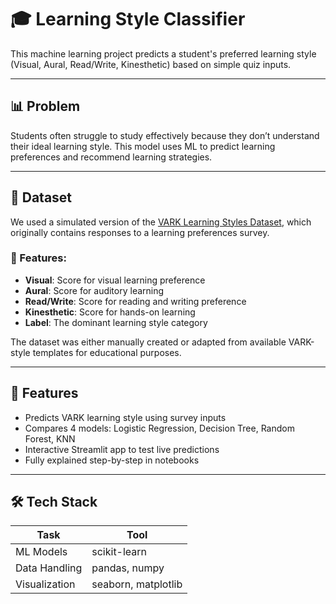 # 🎓 Learning Style Classifier

This machine learning project predicts a student's preferred learning style (Visual, Aural, Read/Write, Kinesthetic) based on simple quiz inputs.

---

## 📊 Problem

Students often struggle to study effectively because they don’t understand their ideal learning style. This model uses ML to predict learning preferences and recommend learning strategies.

---

## 📁 Dataset

We used a simulated version of the [VARK Learning Styles Dataset](https://www.kaggle.com/datasets/jessemostipak/vark-learning-styles-dataset), which originally contains responses to a learning preferences survey.

### 🔹 Features:
- **Visual**: Score for visual learning preference
- **Aural**: Score for auditory learning
- **Read/Write**: Score for reading and writing preference
- **Kinesthetic**: Score for hands-on learning
- **Label**: The dominant learning style category

The dataset was either manually created or adapted from available VARK-style templates for educational purposes.

---

## 🚀 Features

- Predicts VARK learning style using survey inputs
- Compares 4 models: Logistic Regression, Decision Tree, Random Forest, KNN
- Interactive Streamlit app to test live predictions
- Fully explained step-by-step in notebooks

---

## 🛠 Tech Stack

| Task | Tool |
|------|------|
| ML Models | scikit-learn |
| Data Handling | pandas, numpy |
| Visualization | seaborn, matplotlib |
